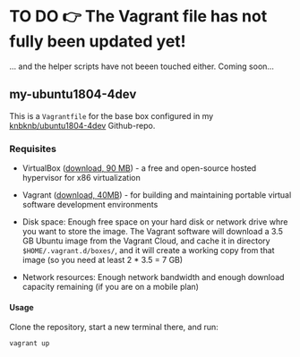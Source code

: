 # TO DO :point_right:  The Vagrant file has not fully been updated yet!

... and the helper scripts have not beeen touched either. Coming soon...

## my-ubuntu1804-4dev

This is a `Vagrantfile` for the base box configured in my [knbknb/ubuntu1804-4dev](https://github.com/knbknb/ubuntu1804-4dev) Github-repo.

### Requisites

- VirtualBox ([download, 90 MB](https://www.virtualbox.org/wiki/Downloads)) - a free and open-source hosted hypervisor for x86 virtualization
- Vagrant ([download, 40MB](https://www.vagrantup.com/downloads.html)) - for building and maintaining portable virtual software development environments

- Disk space: Enough free space on your hard disk or network drive whre you want to store the image. The Vagrant software will download a 3.5 GB Ubuntu image from the Vagrant Cloud, and cache it in directory `$HOME/.vagrant.d/boxes/`, and it will create a working copy from that image (so you need at least 2 * 3.5 = 7 GB)
- Network resources: Enough network bandwidth and enough download capacity remaining (if you are on a mobile plan)

#### Usage

Clone the repository, start a new terminal there, and run:

```sh
vagrant up
```
